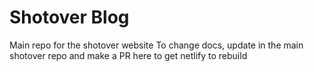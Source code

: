 # Shotover Blog
Main repo for the shotover website
To change docs, update in the main shotover repo and make a PR here to get netlify to rebuild
